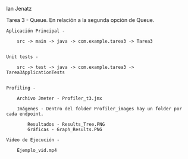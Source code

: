 Ian Jenatz

Tarea 3 - Queue. En relación a la segunda opción de Queue.

    Aplicación Principal - 

        src -> main -> java -> com.example.tarea3 -> Tarea3


    Unit tests -

        src -> test -> java -> com.example.tarea3 -> Tarea3ApplicationTests


    Profiling - 
        
        Archivo Jmeter - Profiler_t3.jmx
        
        Imágenes - Dentro del folder Profiler_images hay un folder por cada endpoint.
            
            Resultados - Results_Tree.PNG
            Gráficas - Graph_Results.PNG

    Video de Ejecución -
    
        Ejemplo_vid.mp4